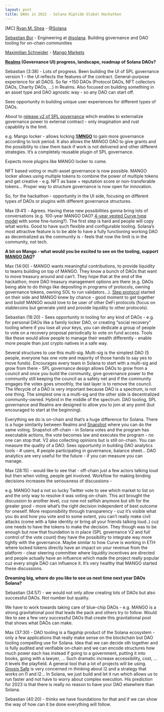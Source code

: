 ```yaml
---
layout: post
title: DAOs in 2022 - Solana Riptide Global Hackathon
---
```


[MC] [Ryan M. Shea](https://twitter.com/clockwrrk) - [@Solana](https://twitter.com/Solana)

[Sebastian Bor](https://twitter.com/Sebastian_Bor) - Engineering at [@solana](https://twitter.com/solana). Building governance and DAO tooling for on-chain communities 

[Maximilian Schneider](https://twitter.com/m_schneider) - [Mango Markets](https://www.mango.markets/)

**[Realms](https://realms.today/realms) (Governance UI) progress, landscape, roadmap of Solana DAOs?**

Sebastian (3:38) - Lots of progress. Been building the UI of SPL governance version 1 - the UI reflects the features of the contract. General-purpose experience for all DAOS. So far +150 DAOs (Protocol DAOs, NFT collectors DAOs, Charity DAOs, ...) in Realms. Also focused on building something in an asset type and DAO agnostic way - so any DAO can start off.

Sees opportunity in building unique user experiences for different types of DAOs.

About to [release v2 of SPL governance](https://twitter.com/Sebastian_Bor/status/1490780312875458566) which enables to externalize governance power to external contract - only imagination and rust capability is the limit. 

e.g. Mango locker - allows locking [$**MNGO**](https://coinmarketcap.com/currencies/mango-markets/) to gain more governance according to lock period. It also allows the MANGO DAO to give grants and the possibility to claw them back if work is not delivered and other different strategies. It’s a completely reusable plugin of SPL governance.

Expects more plugins like MANGO locker to come. 

NFT based voting or multi-asset governance is now possible. MANGO locker allows using multiple tokens to combine the power of multiple tokens and get creative - e.g. NFT as base + reputation score or non-transferable tokens... Proper way to structure governance is now open for innovation. 

So, for the hackathon - opportunity in the UI side, focusing on different types of DAOs or plugins with different governance structures.

Max (9:41) - Agrees. Having these new possibilities gonna bring lots of conversations (e.g. 100-year MANGO DAO? [4-year vested Curve type model](https://medium.com/nigeriabitcoincommunity/crv-token-is-curve-daos-governance-token-set-to-the-moon-8d88449048ea) with some fine-tuning?). The first step is hard and people will copy what works. Good to have such flexible and configurable tooling. Solana’s most attractive feature is to be able to have a fully functioning working DAO as decentralized as the community is - feels that now the limit is in the community, not tech.

**A bit on Mango - what would you be excited to see on the tooling, support [MANGO DAO](https://dao-beta.mango.markets/dao/MNGO)?**

Max (14:00) - MANGO wants meaningful contributions, to provide liquidity to teams building on top of MANGO. They know a bunch of DAOs that want to move treasury around and can’t. They hope that at the end of the hackathon, more DAO treasury management options are there (e.g. DAOs being able to do things like depositing in programs of protocols, owning governance tokens, owning SOL to run validators...). [Step protocol](https://step.finance/) started on their side and MANGO knew by chance - good moment to get together and build! MANGO would love to be user of other DeFi protocols (focus on stablecoins but generate yield and provide liquidity to other protocols).

Sebastian (18:20) - Sees opportunity in tooling for any kind of DAOs - e.g. for personal DAOs like a family locker DAO,  or creating “social recovery” tooling where if you lose all your keys, you can dedicate a group of people to vote on a recovery proposal periodically to vote on fund access. Tools like these would allow people to manage their wealth differently - enable more people than just crypto natives in a safe way.

Several structures to use this multi-sig. Multi-sig is the simplest DAO (5 people, everyone has one vote and majority of those hands to say yes to move funds). Encourages every team in Solana to start with a multi-sig and grow from there - SPL governance design allows DAOs to grow from a council and once you build the community, give governance power to the community still keeping the council as a safety net and if the community engages the votes goes smoothly, the last layer is to remove the council. The lifecycle of a DAO is very important because DAO is a spectrum, is not one thing. The simplest one is a multi-sig and the other side is decentralized community-owned. Hybrid in the middle of the spectrum. DAO tooling, SPL governance and Realms are designed to allow you to join at any point (but encouraged to start at the beginning).

Everything we do is on-chain and that’s a huge difference for Solana. There is a huge similarity between Realms and [Snapshot](https://snapshot.org/#/) where you can do the same voting. Snapshot off-chain - in Solana votes and the program has executable actions, the vote becomes law and executes the program - no one can stop that. V2 also collecting opinions but is still on-chain. You can measure the quality of a DAO. Sees opportunity in building DAO analytics tools - # users, # people participating in governance, balance sheet... DAO analytics are very useful for the future - if you can measure you can manage.

Max (28:15) - would like to see that - off-chain just a few actors talking loud but then when voting, people get involved. Workflow for making binding decisions increases the seriousness of discussions - 

e.g. MANGO had a not so lucky Twitter vote to see which market to list on and the only way to resolve it was voting on-chain. This act brought the discussion to another level, cuz now not selfish anymore but sth for the greater good - more what’s the right decision independent of best outcome for oneself. More responsibility through transparency - cuz it’s visible what you do and how you vote and to some extent, you can’t really make civil attacks (come with a fake identity or bring all your friends talking loud..) cuz one needs to have the tokens to make the decision. They though was to be enough but now that foundation is in place (SPL governance V2 and full control of the vote count) they have the possibility to integrate way more tightly with the governance. Maybe similar to how Curve is working in ETH where locked tokens directly have an impact on your revenue from the platform - clear steering committee where liquidity incentives are directed and people actually have an influence which made the project really popular cuz every single DAO can influence it. It’s very healthy that MANGO started these discussions.

**Dreaming big, where do you like to see us next time next year DAOs Solana?**

Sebastian (34:57) - we would not only allow creating lots of DAOs but also successful DAOs. Not number but quality.

We have to work towards taking care of blue-chip DAOs - e.g. MANGO is a strong gravitational pool that leads the pack and others try to follow. Would like to see a few very successful DAOs that create this gravitational pool that shows what DAOs can make. 

Max (37:30) - DAO tooling is a flagship product of the Solana ecosystem - only a few applications that really make sense on the blockchain but DAO tooling compelling use for Solana. Idea that we can decide sth together and is fully audited and verifiable on-chain and we can encode structures how much power each has instead if going to a government, putting it into books, going with a lawyer, ... Such dramatic increase accessibility, cost, ... it levels the playfield. A general tool that a lot of projects will be using. [Gnosis Safe](https://gnosis-safe.io/) is very concerned rn thinking about l2 and a strategy that works on l1 and l2... In Solana, we just build and let it run which allows us to run faster and not have to worry about complex execution. His prediction for 2023 is that there is really no reason to have your DAO elsewhere than Solana.

Sebastian (40:20) - thinks we have foundations for that and if we can show the way of how can it be done everything will follow.
